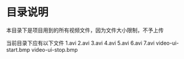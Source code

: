 # 目录说明

本目录下是项目用到的所有视频文件，因为文件大小限制，不予上传

当前目录下应有以下文件
1.avi
2.avi
3.avi
4.avi
5.avi
6.avi
7.avi
video-ui-start.bmp
video-ui-stop.bmp